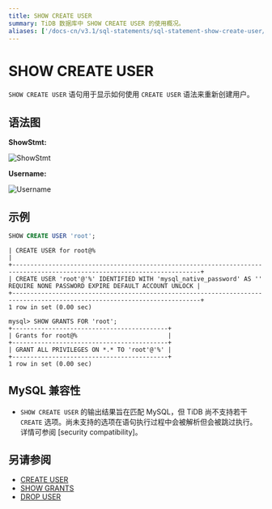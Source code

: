 ```yaml
---
title: SHOW CREATE USER
summary: TiDB 数据库中 SHOW CREATE USER 的使用概况。
aliases: ['/docs-cn/v3.1/sql-statements/sql-statement-show-create-user/','/docs-cn/v3.1/reference/sql/statements/show-create-user/']
---
```


# SHOW CREATE USER

`SHOW CREATE USER` 语句用于显示如何使用 `CREATE USER` 语法来重新创建用户。

## 语法图

**ShowStmt:**

![ShowStmt](https://download.pingcap.com/images/docs-cn/sqlgram/ShowStmt.png)

**Username:**

![Username](https://download.pingcap.com/images/docs-cn/sqlgram/Username.png)

## 示例


```sql
SHOW CREATE USER 'root';
```

```+--------------------------------------------------------------------------------------------------------------------------+
| CREATE USER for root@%                                                                                                   |
+--------------------------------------------------------------------------------------------------------------------------+
| CREATE USER 'root'@'%' IDENTIFIED WITH 'mysql_native_password' AS '' REQUIRE NONE PASSWORD EXPIRE DEFAULT ACCOUNT UNLOCK |
+--------------------------------------------------------------------------------------------------------------------------+
1 row in set (0.00 sec)

mysql> SHOW GRANTS FOR 'root';
+-------------------------------------------+
| Grants for root@%                         |
+-------------------------------------------+
| GRANT ALL PRIVILEGES ON *.* TO 'root'@'%' |
+-------------------------------------------+
1 row in set (0.00 sec)
```

## MySQL 兼容性

* `SHOW CREATE USER` 的输出结果旨在匹配 MySQL，但 TiDB 尚不支持若干 `CREATE` 选项。尚未支持的选项在语句执行过程中会被解析但会被跳过执行。详情可参阅 [security compatibility]。

## 另请参阅

* [CREATE USER](/sql-statements/sql-statement-create-user.md)
* [SHOW GRANTS](/sql-statements/sql-statement-show-grants.md)
* [DROP USER](/sql-statements/sql-statement-drop-user.md)
